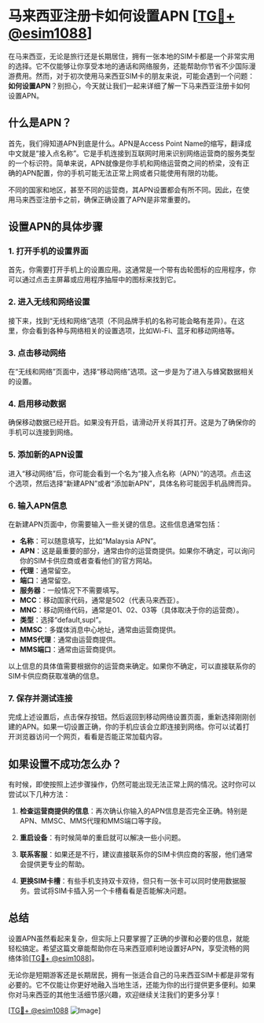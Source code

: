 # 马来西亚注册卡如何设置APN [[TG💪+ @esim1088](https://t.me/s/esim1088)]

在马来西亚，无论是旅行还是长期居住，拥有一张本地的SIM卡都是一个非常实用的选择。它不仅能够让你享受本地的通话和网络服务，还能帮助你节省不少国际漫游费用。然而，对于初次使用马来西亚SIM卡的朋友来说，可能会遇到一个问题：**如何设置APN**？别担心，今天就让我们一起来详细了解一下马来西亚注册卡如何设置APN。

## 什么是APN？

首先，我们得知道APN到底是什么。APN是Access Point Name的缩写，翻译成中文就是“接入点名称”。它是手机连接到互联网时用来识别网络运营商的服务类型的一个标识符。简单来说，APN就像是你手机和网络运营商之间的桥梁，没有正确的APN配置，你的手机可能无法正常上网或者只能使用有限的功能。

不同的国家和地区，甚至不同的运营商，其APN设置都会有所不同。因此，在使用马来西亚注册卡之前，确保正确设置了APN是非常重要的。

## 设置APN的具体步骤

### 1. 打开手机的设置界面

首先，你需要打开手机上的设置应用。这通常是一个带有齿轮图标的应用程序，你可以通过点击主屏幕或应用程序抽屉中的图标来找到它。

### 2. 进入无线和网络设置

接下来，找到“无线和网络”选项（不同品牌手机的名称可能会略有差异）。在这里，你会看到各种与网络相关的设置选项，比如Wi-Fi、蓝牙和移动网络等。

### 3. 点击移动网络

在“无线和网络”页面中，选择“移动网络”选项。这一步是为了进入与蜂窝数据相关的设置。

### 4. 启用移动数据

确保移动数据已经开启。如果没有开启，请滑动开关将其打开。这是为了确保你的手机可以连接到网络。

### 5. 添加新的APN设置

进入“移动网络”后，你可能会看到一个名为“接入点名称（APN）”的选项。点击这个选项，然后选择“新建APN”或者“添加新APN”，具体名称可能因手机品牌而异。

### 6. 输入APN信息

在新建APN页面中，你需要输入一些关键的信息。这些信息通常包括：

- **名称**：可以随意填写，比如“Malaysia APN”。
- **APN**：这是最重要的部分，通常由你的运营商提供。如果你不确定，可以询问你的SIM卡供应商或者查看他们的官方网站。
- **代理**：通常留空。
- **端口**：通常留空。
- **服务器**：一般情况下不需要填写。
- **MCC**：移动国家代码，通常是502（代表马来西亚）。
- **MNC**：移动网络代码，通常是01、02、03等（具体取决于你的运营商）。
- **类型**：选择“default,supl”。
- **MMSC**：多媒体消息中心地址，通常由运营商提供。
- **MMS代理**：通常由运营商提供。
- **MMS端口**：通常由运营商提供。

以上信息的具体值需要根据你的运营商来确定。如果你不确定，可以直接联系你的SIM卡供应商获取准确的信息。

### 7. 保存并测试连接

完成上述设置后，点击保存按钮。然后返回到移动网络设置页面，重新选择刚刚创建的APN。如果一切设置正确，你的手机应该会立即连接到网络。你可以试着打开浏览器访问一个网页，看看是否能正常加载内容。

## 如果设置不成功怎么办？

有时候，即使按照上述步骤操作，仍然可能出现无法正常上网的情况。这时你可以尝试以下几种方法：

1. **检查运营商提供的信息**：再次确认你输入的APN信息是否完全正确。特别是APN、MMSC、MMS代理和MMS端口等字段。

2. **重启设备**：有时候简单的重启就可以解决一些小问题。

3. **联系客服**：如果还是不行，建议直接联系你的SIM卡供应商的客服，他们通常会提供更专业的帮助。

4. **更换SIM卡槽**：有些手机支持双卡双待，但只有一张卡可以同时使用数据服务。尝试将SIM卡插入另一个卡槽看看是否能解决问题。

## 总结

设置APN虽然看起来复杂，但实际上只要掌握了正确的步骤和必要的信息，就能轻松搞定。希望这篇文章能帮助你在马来西亚顺利地设置好APN，享受流畅的网络体验[[TG💪+ @esim1088](https://t.me/s/esim1088)]。

无论你是短期游客还是长期居民，拥有一张适合自己的马来西亚SIM卡都是非常有必要的。它不仅能让你更好地融入当地生活，还能为你的出行提供更多便利。如果你对马来西亚的其他生活细节感兴趣，欢迎继续关注我们的更多分享！

[[TG💪+ @esim1088](https://t.me/s/esim1088) ![Image](https://i.postimg.cc/4NQfJmqS/Snipaste-2025-05-13-00-14-12.png)]
